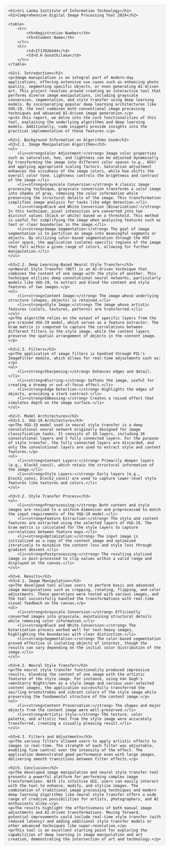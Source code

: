 <!DOCTYPE html>
<html lang="en">
<head>
    <meta charset="UTF-8">
    <meta name="viewport" content="width=device-width, initial-scale=1.0">
    <title>Comprehensive Digital Image Processing Tool 2024</title>
    <style>
        body {
            font-family: Arial, sans-serif;
            margin: 40px;
        }
        h1, h2, h3 {
            color: #2E8B57;
        }
        table {
            width: 100%;
            border-collapse: collapse;
            margin: 20px 0;
        }
        table, th, td {
            border: 1px solid #000;
        }
        th, td {
            padding: 10px;
            text-align: left;
        }
        pre {
            background-color: #f4f4f4;
            padding: 10px;
            border: 1px solid #ddd;
        }
    </style>
</head>
<body>

    <h1>Sri Lanka Institute of Information Technology</h1>
    <h2>Comprehensive Digital Image Processing Tool 2024</h2>

    <table>
        <tr>
            <th>Registration Number</th>
            <th>Student Name</th>
        </tr>
        <tr>
            <td>IT17026444</td>
            <td>D.H Gunathilaka</td>
        </tr>
    </table>

    <h2>1. Introduction</h2>
    <p>Image manipulation is an integral part of modern-day applications, offering extensive use cases such as enhancing photo quality, segmenting specific objects, or even generating AI-driven art. This project revolves around creating an interactive tool that performs diverse image manipulations, including grayscale conversion, segmentation, and style transfer using deep learning models. By incorporating popular deep learning architectures like VGG-19, the tool combines both conventional image processing techniques and advanced AI-driven image generation.</p>
    <p>In this report, we delve into the core functionalities of this tool, explaining the underlying algorithms and deep learning models. Additionally, code snippets provide insights into the practical implementation of these features.</p>

    <h2>2. Background Information on Algorithms Used</h2>
    <h3>2.1. Image Manipulation Algorithms</h3>
    <ul>
        <li><strong>Color Adjustment:</strong> Image color properties such as saturation, hue, and lightness can be adjusted dynamically by transforming the image into different color spaces (e.g., HSV) and applying appropriate scaling factors. Saturation adjustment enhances the vividness of the image colors, while hue shifts the overall color tone. Lightness controls the brightness and contrast of the image.</li>
        <li><strong>Grayscale Conversion:</strong> A classic image processing technique, grayscale conversion transforms a color image into shades of gray, removing the color information while preserving the structural details of the image. This transformation simplifies image analysis for tasks like edge detection.</li>
        <li><strong>Black and White Conversion (Binarization):</strong> In this technique, pixel intensities are converted into two distinct values (black or white) based on a threshold. This method is useful for simplifying the image when analyzing features such as text or clear boundaries in the image.</li>
        <li><strong>Image Segmentation:</strong> The goal of image segmentation is to partition an image into meaningful segments or objects. By utilizing color-based segmentation through the HSV color space, the application isolates specific regions of the image that fall within a given range of colors, allowing for further manipulation.</li>
    </ul>

    <h3>2.2. Deep Learning-Based Neural Style Transfer</h3>
    <p>Neural Style Transfer (NST) is an AI-driven technique that combines the content of one image with the style of another. This technique utilizes deep convolutional neural networks, particularly models like VGG-19, to extract and blend the content and style features of two images.</p>
    <ul>
        <li><strong>Content Image:</strong> The image whose underlying structure (shapes, objects) is retained.</li>
        <li><strong>Style Image:</strong> The image whose artistic features (colors, textures, patterns) are transferred.</li>
    </ul>
    <p>The algorithm relies on the output of specific layers from the pre-trained VGG-19 model, which serves as a feature extractor. The Gram matrix is computed to capture the correlations between different filters in the style image, while the content layers preserve the spatial arrangement of objects in the content image.</p>

    <h3>2.3. Filters</h3>
    <p>The application of image filters is handled through PIL’s ImageFilter module, which allows for real-time adjustments such as:</p>
    <ul>
        <li><strong>Sharpening:</strong> Enhances edges and detail.</li>
        <li><strong>Blurring:</strong> Softens the image, useful for creating a dreamy or out-of-focus effect.</li>
        <li><strong>Edge Detection:</strong> Highlights the edges of objects, providing a stark contrast.</li>
        <li><strong>Embossing:</strong> Creates a raised effect that simulates depth on the image surface.</li>
    </ul>

    <h2>3. Model Architectures</h2>
    <h3>3.1. VGG-19 Architecture</h3>
    <p>The VGG-19 model used in neural style transfer is a deep convolutional neural network originally designed for image classification tasks. It consists of 19 layers, including 16 convolutional layers and 3 fully connected layers. For the purpose of style transfer, the fully connected layers are discarded, and only the convolutional layers are used to extract style and content features.</p>
    <ul>
        <li><strong>Content Layers:</strong> Primarily deeper layers (e.g., block5_conv2), which retain the structural information of the image.</li>
        <li><strong>Style Layers:</strong> Early layers (e.g., block1_conv1, block2_conv1) are used to capture lower-level style features like textures and colors.</li>
    </ul>

    <h3>3.2. Style Transfer Process</h3>
    <ul>
        <li><strong>Preprocessing:</strong> Both content and style images are resized to a uniform dimension and preprocessed to match the input requirements of the VGG-19 model.</li>
        <li><strong>Feature Extraction:</strong> The style and content features are extracted using the selected layers of VGG-19. The Gram matrix is calculated for the style layers to capture correlations between feature maps.</li>
        <li><strong>Optimization:</strong> The input image is initialized as a copy of the content image and optimized iteratively to minimize the content loss and style loss through gradient descent.</li>
        <li><strong>Postprocessing:</strong> The resulting stylized image is post-processed to clip values within a valid range and displayed on the canvas.</li>
    </ul>

    <h2>4. Results</h2>
    <h3>4.1. Image Manipulation</h3>
    <p>The developed tool allows users to perform basic and advanced image manipulations such as cropping, rotating, flipping, and color adjustments. These operations were tested with various images, and the tool successfully handled the transformations with real-time visual feedback on the canvas.</p>
    <ul>
        <li><strong>Grayscale Conversion:</strong> Efficiently converted images into grayscale, maintaining structural details while removing color information.</li>
        <li><strong>Black and White Conversion:</strong> The binarization process worked well for text-heavy images, highlighting the boundaries with clear distinction.</li>
        <li><strong>Segmentation:</strong> The color-based segmentation proved effective in isolating objects of interest, though the results can vary depending on the initial color distribution of the image.</li>
    </ul>

    <h3>4.2. Neural Style Transfer</h3>
    <p>The neural style transfer functionality produced impressive results, blending the content of one image with the artistic features of the style image. For instance, using Van Gogh's <em>Starry Night</em> as a style image and various user-selected content images, the application successfully transferred the swirling brushstrokes and vibrant colors of the style image while preserving the fundamental structure of the content image.</p>
    <ul>
        <li><strong>Content Preservation:</strong> The shapes and major objects from the content image were well-preserved.</li>
        <li><strong>Artistic Style:</strong> The texture, color palette, and artistic feel from the style image were accurately transferred, creating a visually pleasing result.</li>
    </ul>

    <h3>4.3. Filters and Adjustments</h3>
    <p>The various filters allowed users to apply artistic effects to images in real-time. The strength of each filter was adjustable, enabling fine control over the intensity of the effect. The application demonstrated good performance even with large images, delivering smooth transitions between filter effects.</p>

    <h2>5. Conclusion</h2>
    <p>The developed image manipulation and neural style transfer tool presents a powerful platform for performing complex image transformations. With its intuitive GUI, users can easily interact with the tool to enhance, modify, and stylize images. The combination of traditional image processing techniques and modern deep learning algorithms like neural style transfer offers a wide range of creative possibilities for artists, photographers, and AI enthusiasts alike.</p>
    <p>The results highlight the effectiveness of both manual image adjustments and AI-driven transformations. Moving forward, potential improvements could include real-time style transfer (with reduced latency) and adding additional style transfer models or other advanced techniques like super-resolution.</p>
    <p>This tool is an excellent starting point for exploring the capabilities of deep learning in image manipulation and art creation, demonstrating the intersection of art and technology.</p>

</body>
</html>

